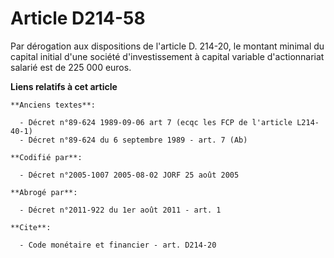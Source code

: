 # Article D214-58

Par dérogation aux dispositions de l'article D. 214-20, le montant minimal du capital initial d'une société d'investissement
à capital variable d'actionnariat salarié est de 225 000 euros.

**Liens relatifs à cet article**

	**Anciens textes**:

	  - Décret n°89-624 1989-09-06 art 7 (ecqc les FCP de l'article L214-40-1)
	  - Décret n°89-624 du 6 septembre 1989 - art. 7 (Ab)

	**Codifié par**:

	  - Décret n°2005-1007 2005-08-02 JORF 25 août 2005

	**Abrogé par**:

	  - Décret n°2011-922 du 1er août 2011 - art. 1

	**Cite**:

	  - Code monétaire et financier - art. D214-20
